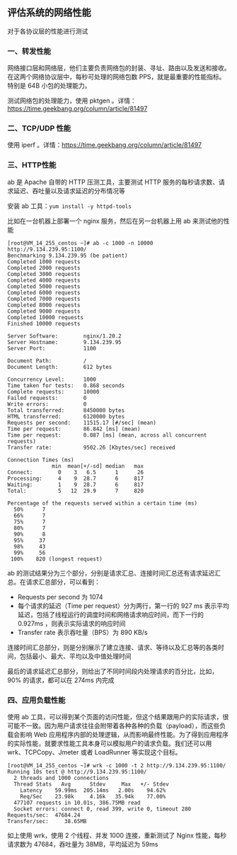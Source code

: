 ## 评估系统的网络性能

对于各协议层的性能进行测试

### 一、转发性能

网络接口层和网络层，他们主要负责网络包的封装、寻址、路由以及发送和接收。在这两个网络协议层中，每秒可处理的网络包数 PPS，就是最重要的性能指标。特别是 64B 小包的处理能力。

测试网络包的处理能力，使用 pktgen 。详情：https://time.geekbang.org/column/article/81497

### 二、TCP/UDP 性能

使用 iperf 。详情：https://time.geekbang.org/column/article/81497

### 三、HTTP性能

ab 是 Apache 自带的 HTTP 压测工具，主要测试 HTTP 服务的每秒请求数、请求延迟、吞吐量以及请求延迟的分布情况等

安装 ab 工具：`yum install -y httpd-tools` 

比如在一台机器上部署一个 nginx 服务，然后在另一台机器上用 ab 来测试他的性能

```
[root@VM_14_255_centos ~]# ab -c 1000 -n 10000 http://9.134.239.95:1100/
Benchmarking 9.134.239.95 (be patient)
Completed 1000 requests
Completed 2000 requests
Completed 3000 requests
Completed 4000 requests
Completed 5000 requests
Completed 6000 requests
Completed 7000 requests
Completed 8000 requests
Completed 9000 requests
Completed 10000 requests
Finished 10000 requests

Server Software:        nginx/1.20.2
Server Hostname:        9.134.239.95
Server Port:            1100

Document Path:          /
Document Length:        612 bytes

Concurrency Level:      1000
Time taken for tests:   0.868 seconds
Complete requests:      10000
Failed requests:        0
Write errors:           0
Total transferred:      8450000 bytes
HTML transferred:       6120000 bytes
Requests per second:    11515.17 [#/sec] (mean)
Time per request:       86.842 [ms] (mean)
Time per request:       0.087 [ms] (mean, across all concurrent requests)
Transfer rate:          9502.26 [Kbytes/sec] received

Connection Times (ms)
              min  mean[+/-sd] median   max
Connect:        0    3   6.5      1      26
Processing:     4    9  28.7      6     817
Waiting:        1    9  28.7      6     817
Total:          5   12  29.9      7     820

Percentage of the requests served within a certain time (ms)
  50%      7
  66%      7
  75%      7
  80%      7
  90%      8
  95%     37
  98%     43
  99%     56
 100%    820 (longest request)
```

ab 的测试结果分为三个部分，分别是请求汇总、连接时间汇总还有请求延迟汇总。在请求汇总部分，可以看到：

- Requests per second 为 1074
- 每个请求的延迟（Time per request）分为两行，第一行的 927 ms 表示平均延迟，包括了线程运行的调度时间和网络请求响应时间，而下一行的 0.927ms ，则表示实际请求的响应时间
- Transfer rate 表示吞吐量（BPS）为 890 KB/s

连接时间汇总部分，则是分别展示了建立连接、请求、等待以及汇总等的各类时间，包括最小、最大、平均以及中值处理时间

最后的请求延迟汇总部分，则给出了不同时间段内处理请求的百分比，比如， 90% 的请求，都可以在 274ms 内完成

### 四、应用负载性能

使用 ab 工具，可以得到某个页面的访问性能，但这个结果跟用户的实际请求，很可能不一致。因为用户请求往往会附带着各种各种的负载（payload），而这些负载会影响 Web 应用程序内部的处理逻辑，从而影响最终性能。为了得到应用程序的实际性能，就要求性能工具本身可以模拟用户的请求负载。我们还可以用 wrk、TCPCopy、Jmeter 或者 LoadRunner 等实现这个目标。

```
[root@VM_14_255_centos ~]# wrk -c 1000 -t 2 http://9.134.239.95:1100/
Running 10s test @ http://9.134.239.95:1100/
  2 threads and 1000 connections
  Thread Stats   Avg      Stdev     Max   +/- Stdev
    Latency    59.99ms  205.14ms   2.00s    94.62%
    Req/Sec    23.98k     4.16k   35.94k    77.00%
  477107 requests in 10.01s, 386.75MB read
  Socket errors: connect 0, read 399, write 0, timeout 280
Requests/sec:  47684.24
Transfer/sec:     38.65MB
```

如上使用 wrk，使用 2 个线程、并发 1000 连接，重新测试了 Nginx 性能，每秒请求数为 47684，吞吐量为 38MB，平均延迟为 59ms

